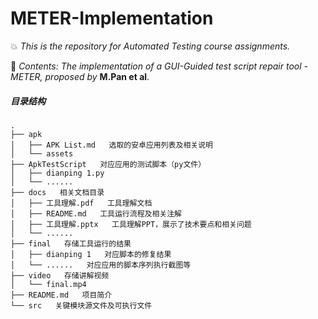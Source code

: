 # METER-Implementation

:boom: *This is the repository for Automated Testing course assignments.*

:star2: *Contents: The implementation of a GUI-Guided test script repair tool - METER, proposed by* **M.Pan et al**.



##### 目录结构

```
.
├── apk
│   ├── APK List.md   选取的安卓应用列表及相关说明
│   └── assets
├── ApkTestScript   对应应用的测试脚本（py文件）
│   ├── dianping 1.py
│   └── ......
├── docs   相关文档目录
│   ├── 工具理解.pdf   工具理解文档
│   ├── README.md   工具运行流程及相关注解
│   ├── 工具理解.pptx   工具理解PPT，展示了技术要点和相关问题
│   └── ......
├── final   存储工具运行的结果
│   ├── dianping 1   对应脚本的修复结果
│   └── ......   对应应用的脚本序列执行截图等
├── video   存储讲解视频
│   └── final.mp4
├── README.md   项目简介
└── src   关键模块源文件及可执行文件
```


